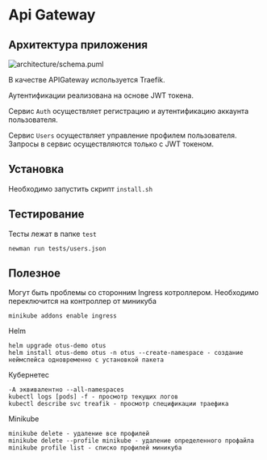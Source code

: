 # Api Gateway

## Архитектура приложения

![architecture/schema.puml](https://www.plantuml.com/plantuml/proxy?fmt=svg&src=https://raw.githubusercontent.com/maxfire82/otus-microservices-course/main/Lesson15/architecture/schema.puml)

В качестве APIGateway используется Traefik.

Аутентификации реализована на основе JWT токена.

Сервис `Auth` осуществляет регистрацию и аутентификацию аккаунта пользователя.

Сервис `Users` осуществляет управление профилем пользователя. Запросы в сервис осуществляются только с JWT токеном.

## Установка

Необходимо запустить скрипт `install.sh`

## Тестирование

Тесты лежат в папке `test`

```shell
newman run tests/users.json
```

## Полезное

Могут быть проблемы со сторонним Ingress котроллером. Необходимо переключится на контроллер от миникуба

```shell
minikube addons enable ingress
```

Helm

```shell
helm upgrade otus-demo otus
helm install otus-demo otus -n otus --create-namespace - создание неймспейса одновременно с установкой пакета
```

Кубернетес

```shell
-A эквивалентно --all-namespaces
kubectl logs [pods] -f - просмотр текущих логов
kubectl describe svc treafik - просмотр спецификации траефика
```

Minikube

```shell
minikube delete - удаление все профилей
minikube delete --profile minikube - удаление определенного профайла
minikube profile list - списко профилей миникуба
```
